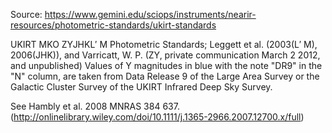 Source:
https://www.gemini.edu/sciops/instruments/nearir-resources/photometric-standards/ukirt-standards

UKIRT MKO ZYJHKL′ M Photometric Standards; Leggett et al. (2003(L′ M), 2006(JHK)), and Varricatt, W. P. (ZY, private communication March 2 2012, and unpublished)
Values of Y magnitudes in blue with the note "DR9" in the "N" column, are taken from Data Release 9 of the Large Area Survey or the Galactic Cluster Survey of the UKIRT Infrared Deep Sky Survey.

See Hambly et al. 2008 MNRAS 384 637. (http://onlinelibrary.wiley.com/doi/10.1111/j.1365-2966.2007.12700.x/full)
